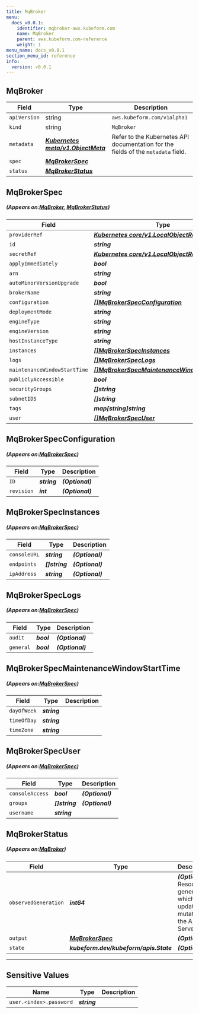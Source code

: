 ```yaml
---
title: MqBroker
menu:
  docs_v0.0.1:
    identifier: mqbroker-aws.kubeform.com
    name: MqBroker
    parent: aws.kubeform.com-reference
    weight: 1
menu_name: docs_v0.0.1
section_menu_id: reference
info:
  version: v0.0.1
---
```


## MqBroker
| Field | Type | Description |
| ------ | ----- | ----------- |
| `apiVersion` | string | `aws.kubeform.com/v1alpha1` |
|    `kind` | string | `MqBroker` |
| `metadata` | ***[Kubernetes meta/v1.ObjectMeta](https://kubernetes.io/docs/reference/generated/kubernetes-api/v1.13/#objectmeta-v1-meta)***|Refer to the Kubernetes API documentation for the fields of the `metadata` field.|
| `spec` | ***[MqBrokerSpec](#MqBrokerSpec)***||
| `status` | ***[MqBrokerStatus](#MqBrokerStatus)***||
## MqBrokerSpec
##### (Appears on:[MqBroker](#MqBroker), [MqBrokerStatus](#MqBrokerStatus))
| Field | Type | Description |
| ------ | ----- | ----------- |
| `providerRef` | ***[Kubernetes core/v1.LocalObjectReference](https://kubernetes.io/docs/reference/generated/kubernetes-api/v1.13/#localobjectreference-v1-core)***||
| `id` | ***string***||
| `secretRef` | ***[Kubernetes core/v1.LocalObjectReference](https://kubernetes.io/docs/reference/generated/kubernetes-api/v1.13/#localobjectreference-v1-core)***||
| `applyImmediately` | ***bool***| ***(Optional)*** |
| `arn` | ***string***| ***(Optional)*** |
| `autoMinorVersionUpgrade` | ***bool***| ***(Optional)*** |
| `brokerName` | ***string***||
| `configuration` | ***[[]MqBrokerSpecConfiguration](#MqBrokerSpecConfiguration)***| ***(Optional)*** |
| `deploymentMode` | ***string***| ***(Optional)*** |
| `engineType` | ***string***||
| `engineVersion` | ***string***||
| `hostInstanceType` | ***string***||
| `instances` | ***[[]MqBrokerSpecInstances](#MqBrokerSpecInstances)***| ***(Optional)*** |
| `logs` | ***[[]MqBrokerSpecLogs](#MqBrokerSpecLogs)***| ***(Optional)*** |
| `maintenanceWindowStartTime` | ***[[]MqBrokerSpecMaintenanceWindowStartTime](#MqBrokerSpecMaintenanceWindowStartTime)***| ***(Optional)*** |
| `publiclyAccessible` | ***bool***| ***(Optional)*** |
| `securityGroups` | ***[]string***||
| `subnetIDS` | ***[]string***| ***(Optional)*** |
| `tags` | ***map[string]string***| ***(Optional)*** |
| `user` | ***[[]MqBrokerSpecUser](#MqBrokerSpecUser)***||
## MqBrokerSpecConfiguration
##### (Appears on:[MqBrokerSpec](#MqBrokerSpec))
| Field | Type | Description |
| ------ | ----- | ----------- |
| `ID` | ***string***| ***(Optional)*** |
| `revision` | ***int***| ***(Optional)*** |
## MqBrokerSpecInstances
##### (Appears on:[MqBrokerSpec](#MqBrokerSpec))
| Field | Type | Description |
| ------ | ----- | ----------- |
| `consoleURL` | ***string***| ***(Optional)*** |
| `endpoints` | ***[]string***| ***(Optional)*** |
| `ipAddress` | ***string***| ***(Optional)*** |
## MqBrokerSpecLogs
##### (Appears on:[MqBrokerSpec](#MqBrokerSpec))
| Field | Type | Description |
| ------ | ----- | ----------- |
| `audit` | ***bool***| ***(Optional)*** |
| `general` | ***bool***| ***(Optional)*** |
## MqBrokerSpecMaintenanceWindowStartTime
##### (Appears on:[MqBrokerSpec](#MqBrokerSpec))
| Field | Type | Description |
| ------ | ----- | ----------- |
| `dayOfWeek` | ***string***||
| `timeOfDay` | ***string***||
| `timeZone` | ***string***||
## MqBrokerSpecUser
##### (Appears on:[MqBrokerSpec](#MqBrokerSpec))
| Field | Type | Description |
| ------ | ----- | ----------- |
| `consoleAccess` | ***bool***| ***(Optional)*** |
| `groups` | ***[]string***| ***(Optional)*** |
| `username` | ***string***||
## MqBrokerStatus
##### (Appears on:[MqBroker](#MqBroker))
| Field | Type | Description |
| ------ | ----- | ----------- |
| `observedGeneration` | ***int64***| ***(Optional)*** Resource generation, which is updated on mutation by the API Server.|
| `output` | ***[MqBrokerSpec](#MqBrokerSpec)***| ***(Optional)*** |
| `state` | ***kubeform.dev/kubeform/apis.State***| ***(Optional)*** |
---
## Sensitive Values
| Name | Type | Description |
|------|------|-------------|
| `user.<index>.password` | ***string*** ||
